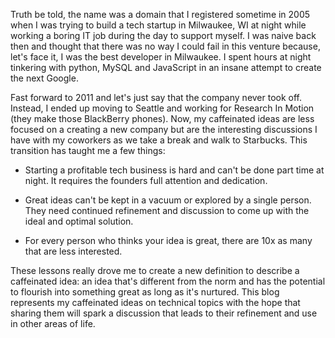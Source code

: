 Truth be told, the name was a domain that I registered sometime in 2005 when I
was trying to build a tech startup in Milwaukee, WI at night while working a
boring IT job during the day to support myself. I was naive back then and thought
that there was no way I could fail in this venture because, let's face it, I
was the best developer in Milwaukee. I spent hours at night tinkering with python,
MySQL and JavaScript in an insane attempt to create the next Google.

Fast forward to 2011 and let's just say that the company never took off. Instead,
I ended up moving to Seattle and working for Research In Motion (they make those
BlackBerry phones). Now, my caffeinated ideas are less focused on a creating a
new company but are the interesting discussions I have with my coworkers as we
take a break and walk to Starbucks. This transition has taught me a few things:

* Starting a profitable tech business is hard and can't be done part time at night.
  It requires the founders full attention and dedication.

* Great ideas can't be kept in a vacuum or explored by a single person. They need
  continued refinement and discussion to come up with the ideal and optimal solution.

* For every person who thinks your idea is great, there are 10x as many that are
  less interested.

These lessons really drove me to create a new definition to describe a caffeinated
idea: an idea that's different from the norm and has the potential to flourish into
something great as long as it's nurtured. This blog represents my caffeinated ideas
on technical topics with the hope that sharing them will spark a discussion that
leads to their refinement and use in other areas of life.